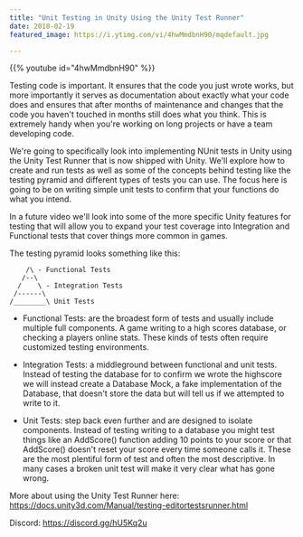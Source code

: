 ```yaml
---
title: "Unit Testing in Unity Using the Unity Test Runner"
date: 2018-02-19
featured_image: https://i.ytimg.com/vi/4hwMmdbnH90/mqdefault.jpg

---
```


{{% youtube id="4hwMmdbnH90" %}}

Testing code is important. It ensures that the code you just wrote works, but more importantly it serves as documentation about exactly what your code does and ensures that after months of maintenance and changes that the code you haven't touched in months still does what you think. This is extremely handy when you're working on long projects or have a team developing code.

We're going to specifically look into implementing NUnit tests in Unity using the Unity Test Runner that is now shipped with Unity. We'll explore how to create and run tests as well as some of the concepts behind testing like the testing pyramid and different types of tests you can use. The focus here is going to be on writing simple unit tests to confirm that your functions do what you intend.

In a future video we'll look into some of the more specific Unity features for testing that will allow you to expand your test coverage into Integration and Functional tests that cover things more common in games.

The testing pyramid looks something like this:

```
    /\ - Functional Tests
   /--\
  /    \ - Integration Tests
 /------\
/________\ Unit Tests
```
* Functional Tests: are the broadest form of tests and usually include multiple full components. A game writing to a high scores database, or checking a players online stats. These kinds of tests often require customized testing environments.

* Integration Tests: a middleground between functional and unit tests. Instead of testing the database for to confirm we wrote the highscore we will instead create a Database Mock, a fake implementation of the Database, that doesn't store the data but will tell us if we attempted to write to it.

* Unit Tests: step back even further and are designed to isolate components. Instead of testing writing to a database you might test things like an AddScore() function adding 10 points to your score or that AddScore() doesn't reset your score every time someone calls it. These are the most plentiful form of test and often the most descriptive. In many cases a broken unit test will make it very clear what has gone wrong.

More about using the Unity Test Runner here: https://docs.unity3d.com/Manual/testing-editortestsrunner.html

Discord: https://discord.gg/hU5Kq2u